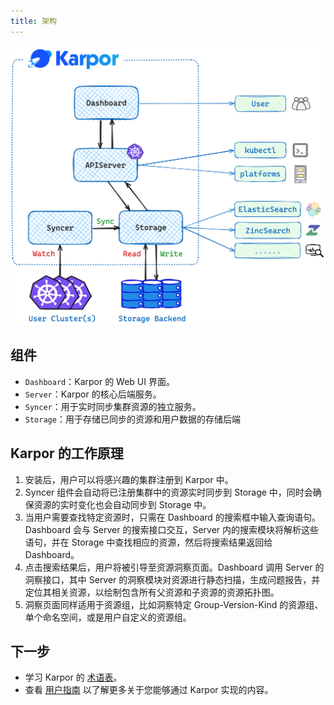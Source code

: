 ```yaml
---
title: 架构
---
```


![](assets/1-architecture/architecture.png)

## 组件

-   `Dashboard`：Karpor 的 Web UI 界面。
-   `Server`：Karpor 的核心后端服务。
-   `Syncer`：用于实时同步集群资源的独立服务。
-   `Storage`：用于存储已同步的资源和用户数据的存储后端

## Karpor 的工作原理

1. 安装后，用户可以将感兴趣的集群注册到 Karpor 中。
2. Syncer 组件会自动将已注册集群中的资源实时同步到 Storage 中，同时会确保资源的实时变化也会自动同步到 Storage 中。
3. 当用户需要查找特定资源时，只需在 Dashboard 的搜索框中输入查询语句。Dashboard 会与 Server 的搜索接口交互，Server 内的搜索模块将解析这些语句，并在 Storage 中查找相应的资源，然后将搜索结果返回给 Dashboard。
4. 点击搜索结果后，用户将被引导至资源洞察页面。Dashboard 调用 Server 的洞察接口，其中 Server 的洞察模块对资源进行静态扫描，生成问题报告，并定位其相关资源，以绘制包含所有父资源和子资源的资源拓扑图。
5. 洞察页面同样适用于资源组，比如洞察特定 Group-Version-Kind 的资源组、单个命名空间，或是用户自定义的资源组。

## 下一步

- 学习 Karpor 的 [术语表](../concepts/glossary)。
- 查看 [用户指南](../user-guide/multi-cluster-management) 以了解更多关于您能够通过 Karpor 实现的内容。

